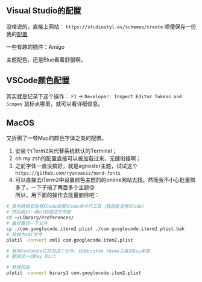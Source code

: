 ## Visual Studio的配置

没啥说的，直接上网站：
`https://studiostyl.es/schemes/create`
顺便保存一份我的[配置](https://files.cnblogs.com/files/daiday/StudioStyle.zip)

一些有趣的插件：Amigo

主题配色，还是Blue看着舒服啊。

## VSCode颜色配置

其实就是记录下这个操作：
`F1` -> `Developer: Inspect Editor Tokens and Scopes`
鼠标点哪里，就可以看详细信息。

## MacOS

又折腾了一顿Mac的颜色字体之类的配置。
1.  安装个iTerm2来代替系统默认的Terminal；
2.  oh my zsh的配置直接可以被加载过来，无缝衔接啊；
3.  之前字体一直没搞好，就是agnoster主题，试试这个  
`https://github.com/ryanoasis/nerd-fonts`
4.  可以直接去iTerm2中设置颜色主题的的online网站去找。然而我不小心批量搞多了，一下子搞了两百多个主题😓  
所以，用下面的操作去批量删除吧：
```bash
# 首先确保安装有XCode或者XCode命令行工具（我就是没有XCode）
# 然后我们一路cd到描述文件那
cd ~/Library/Preferences/
# 最好备份一下文件
cp ./com.googlecode.iterm2.plist ./com.googlecode.iterm2.plist.bak
# 转换为xml文件
plutil -convert xml1 com.googlecode.item2.plist

# 我用textmate打开的这个文件，找到custom theme之类的key那里
# 删掉这一组Key Dict

# 转换回来
plutil -convert binary1 com.googlecode.item2.plist
```